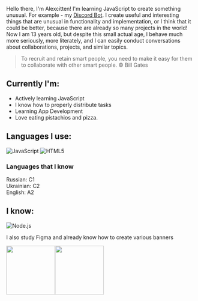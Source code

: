 Hello there, I'm Alexcitten! I'm learning JavaScript to create something unusual. For example - my [Discord Bot](https://github.com/Alexcitten/ArLetDiscordBot). I create useful and interesting things that are unusual in functionality and implementation, or I think that it could be better, because there are already so many projects in the world!
Now I am 13 years old, but despite this small actual age, I behave much more seriously, more literately, and I can easily conduct conversations about collaborations, projects, and similar topics.

> To recruit and retain smart people, you need to make it easy for them to collaborate with other smart people. © Bill Gates

## Currently I'm:

- Actively learning JavaScript
- I know how to properly distribute tasks
- Learning App Development
- Love eating pistachios and pizza.


## Languages I use:

![JavaScript](https://img.shields.io/badge/-JavaScript-000000?style=flat&logo=javascript)
![HTML5](https://img.shields.io/badge/-HTML5-000000?style=flat&logo=HTML5)


### Languages that I know
 Russian: C1<br>
 Ukrainian: С2<br>
 English: A2<br>
 
## I know:

![Node.js](https://img.shields.io/badge/-Node.js-000000?style=flat&logo=node.js&logoColor=339933)

I also study Figma and already know how to create various banners


<img align="" height='130px' src="https://github-readme-stats.vercel.app/api?username=Alexcitten&hide_title=true&show_icons=true&include_all_commits=true&line_height=21&bg_color=0,EC6C6C,FFD479,FFFC79,73FA79&theme=graywhite" /><img align="" height='130px' src="https://github-readme-stats.vercel.app/api/top-langs/?username=Alexcitten&hide_title=true&layout=compact&bg_color=0,73FA79,73FDFF,D783FF&theme=graywhite" />
